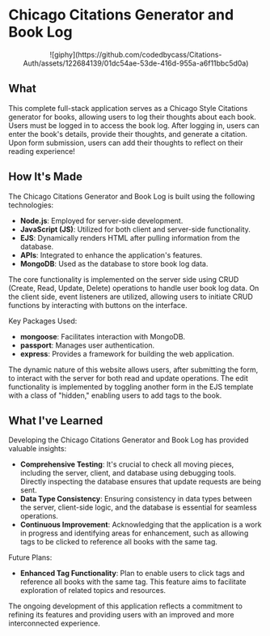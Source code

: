 # Chicago Citations Generator and Book Log

<div style="text-align:center">
  ![giphy](https://github.com/codedbycass/Citations-Auth/assets/122684139/01dc54ae-53de-416d-955a-a6f11bbc5d0a)
</div>

## What

This complete full-stack application serves as a Chicago Style Citations generator for books, allowing users to log their thoughts about each book. Users must be logged in to access the book log. After logging in, users can enter the book's details, provide their thoughts, and generate a citation. Upon form submission, users can add their thoughts to reflect on their reading experience!

## How It's Made

The Chicago Citations Generator and Book Log is built using the following technologies:

- **Node.js**: Employed for server-side development.
- **JavaScript (JS)**: Utilized for both client and server-side functionality.
- **EJS**: Dynamically renders HTML after pulling information from the database.
- **APIs**: Integrated to enhance the application's features.
- **MongoDB**: Used as the database to store book log data.

The core functionality is implemented on the server side using CRUD (Create, Read, Update, Delete) operations to handle user book log data. On the client side, event listeners are utilized, allowing users to initiate CRUD functions by interacting with buttons on the interface.

Key Packages Used:

- **mongoose**: Facilitates interaction with MongoDB.
- **passport**: Manages user authentication.
- **express**: Provides a framework for building the web application.

The dynamic nature of this website allows users, after submitting the form, to interact with the server for both read and update operations. The edit functionality is implemented by toggling another form in the EJS template with a class of "hidden," enabling users to add tags to the book.

## What I've Learned

Developing the Chicago Citations Generator and Book Log has provided valuable insights:

- **Comprehensive Testing**: It's crucial to check all moving pieces, including the server, client, and database using debugging tools. Directly inspecting the database ensures that update requests are being sent.
- **Data Type Consistency**: Ensuring consistency in data types between the server, client-side logic, and the database is essential for seamless operations.
- **Continuous Improvement**: Acknowledging that the application is a work in progress and identifying areas for enhancement, such as allowing tags to be clicked to reference all books with the same tag.

Future Plans:

- **Enhanced Tag Functionality**: Plan to enable users to click tags and reference all books with the same tag. This feature aims to facilitate exploration of related topics and resources.

The ongoing development of this application reflects a commitment to refining its features and providing users with an improved and more interconnected experience.
